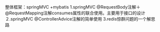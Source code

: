 
整体框架：springMVC +mybatis
1.springMVC @RequestBody注解＋@RequestMapping注解consumes属性的联合使用。主要用于接口的设计
２.springMVC @ControllerAdvice注解的简单使用
3.redis惊群问题的一个解思路




